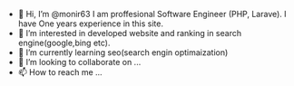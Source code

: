 - 👋 Hi, I’m @monir63
I am proffesional Software Engineer (PHP, Larave).
I have One years experience in this site.
- 👀 I’m interested in developed website and ranking in search engine(google,bing etc).
- 🌱 I’m currently learning seo(search engin optimaization)
- 💞️ I’m looking to collaborate on ...
- 📫 How to reach me ...

<!---
Monir63/Monir63 is a ✨ special ✨ repository because its `README.md` (this file) appears on your GitHub profile.
You can click the Preview link to take a look at your changes.
--->
